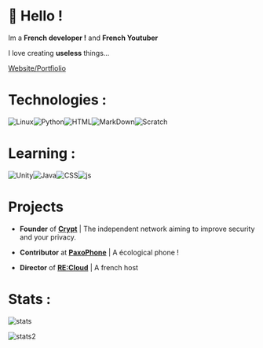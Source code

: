 # 👋 Hello !

Im a **French developer !** and **French Youtuber**

I love creating **useless** things...

[Website/Portfiolio](https://eletrixtimeyt.github.io)

# Technologies :
<img alt="Linux" src="https://img.shields.io/badge/-Linux-informational?style=for-the-badge&logo=linux&logoColor=white&color=FCC624" /><img alt="Python" src="https://img.shields.io/badge/Python-3776AB?style=for-the-badge&logo=python&logoColor=white"><img alt="HTML" src="https://img.shields.io/badge/-HTML-informational?style=for-the-badge&logo=html5&logoColor=white&color=E34F26" /><img alt="MarkDown" src="https://img.shields.io/badge/Markdown-000000?style=for-the-badge&logo=markdown&logoColor=white"><img alt="Scratch" src="https://img.shields.io/badge/-Scratch-informational?style=for-the-badge&logo=scratch&logoColor=white&color=FCC624" />
# Learning :

<img alt="Unity" src="https://img.shields.io/badge/-Unity-informational?style=for-the-badge&logo=Unity#&logoColor=white&color=FCC624" /><img alt="Java" src="https://img.shields.io/badge/-Java-informational?style=for-the-badge&logo=java#&logoColor=white&color=FCC624" /><img alt="CSS" src="https://img.shields.io/badge/-CSS-informational?style=for-the-badge&logo=css#&logoColor=white&color=FCC624" /><img alt="js" src="https://img.shields.io/badge/-Javascript-informational?style=for-the-badge&logo=javascript#&logoColor=white&color=FCC624" />

# Projects

- **Founder** of  [**Crypt**](https://crypt.eletrix.fr) | The independent network aiming to improve security and your privacy.

- **Contributor** at [**PaxoPhone**](https://paxo.fr/) | A écological phone !

- **Director** of [**RE:Cloud**](https://recloud.fr) | A french host

# Stats :

![stats](https://github-readme-stats.vercel.app/api?username=EletrixTimeYT&count_private=true&show_icons=true&theme=highcontrast)

![stats2](https://profile-counter.glitch.me/%7BEletrixTimeYT%7D/count.svg)
